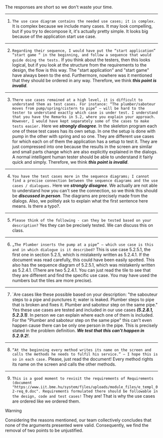 The responses are short so we don't waste your time.

---
1. `The use case diagram contains the needed use cases; it is complex.`
It is complex because we include many cases. It may look compelling, but if you try to decompose it, it's actually pretty simple. It looks big because of the application start use case.
---
2. `Regarding their sequence, I would have put the “start application” “start game “ in the beginning, and follow a sequence that would guide doing the tests.`
If you think about the testers, then this looks logical, but if you look at the structure from the requirements to the design, the flow is this way. The "start application" and "start game" have always been to the end. Furthermore, nowhere was it mentioned that they should be ordered in any way. Therefore, we think ***this point is invalid***.
---
3. `There use cases remained at a high level, it is difficult to understand them as test cases. For instance: “The plumber/saboteur moves from pump/spring/cistern to pipe” – will be hard to the tester to understand exactly which case is under test. I understand that you have the Remarks in 5.2, where you explain your approach. However, I would have kept separately some of the cases to make tests easier.`
Here we ***strongly disagree***. In the skeleton program each one of these test cases has its own setup. In one the setup is done with pump in the other with spring and so one. They are different use cases for which each on of them the application has a setup to test it. They are just compressed into one because the results in the screen are similar and small parts change which are also explicitly explained in the dialogs. A normal intelligent human tester should be able to understand it fairly quick and simply. Therefore, we think ***this point is invalid***.
---
4. `You have the test cases more in the sequence diagrams; I cannot find a precise connection between the sequence diagrams and the use cases / dialogues.`
Here we ***strongly disagree***. We actually are not able to understand how you can't see the connection, so we think this should be ***discussed in person***. The diagrams are precisely made from the dialogs. Also, we politely ask to explain what the first sentence here means. Is there a typo?.
---
5. `Please think of the following - can they be tested based on your description?`
Yes they can be precisely tested. We can discuss this on class.
---
6. `„The Plumber inserts the pump at a pipe” – which use case is this and in which dialogue is it described?`
This is use case 5.2.5.1, the first one in section 5.2.5, which is mistakenly written as 5.2.4.1. If the document was read carefully, this could have been easily spotted. This also has the sequence diagram of 5.2.5.1, which was mistakenly written as 5.2.4.1. (There are two 5.2.4.1. You can just read the tile to see that they are different and find the specific use case. You may have used the numbers but the tiles are more precise).
---
7. `Are cases like these possible based on your description: "the sabouteur steps to a pipe and punctures it; water is leaked. Plumber steps to pipe that is broken and fixes it. Plumber and saboteur step on the same pipe."
Yes these use cases are tested and included in our use cases ***(5.2.8.1, 5.2.3.1)***. In person we can explain where each one of them is included. For the "Plumber and saboteur step on the same pipe" this can't even happen cause there can be only one person in the pipe. This is precisely stated in the problem definition. ***We test that this can't happen in 5.2.9.2!***.
---
8. `“At the beginning every method writes its name on the screen and calls the methods he needs to fulfil his service.” – I hope this is so in each case.`
Please, just read the document! Every method rights its name on the screen and calls the other methods.
---
9. `This is a good moment to revisit the requirements of Requirements (document "https://www.iit.bme.hu/system/files/uploads/module_files/e_templ_02-req_0.doc". Requirements formulated there should be followable in the design, code and test cases!`
They are! That is why the use cases are ordered like we ordered them. 

 > [!warning]
Considering the reasons mentioned, our team collectively concludes that none of the arguments presented were valid. Consequently, we find the removal of two points to be unjustified.
